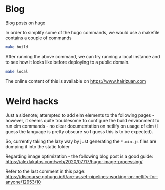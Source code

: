 # Blog

Blog posts on hugo

In order to simplify some of the hugo commands, we would use a makefile contains a couple of commands

```bash
make build
```

After running the above command, we can try running a local instance and to see how it looks like before deploying to a public domain.

```bash
make local
```

The online content of this is available on https://www.hairizuan.com

# Weird hacks

Just a sidenote; attempted to add elm elements to the following pages - however, it seems quite troublesome to configure the build environment to run elm commands - no clear documentation on netlify on usage of elm (I guess the language is pretty obscure so I guess this is to be expected).

So, currently taking the lazy way by just generating the `*.min.js` files are dumping it into the static folder

Regarding image optimization - the following blog post is a good guide:  
https://alexlakatos.com/web/2020/07/17/hugo-image-processing/

Refer to the last comment in this page:  
https://discourse.gohugo.io/t/are-asset-pipelines-working-on-netlify-for-anyone/12953/10
